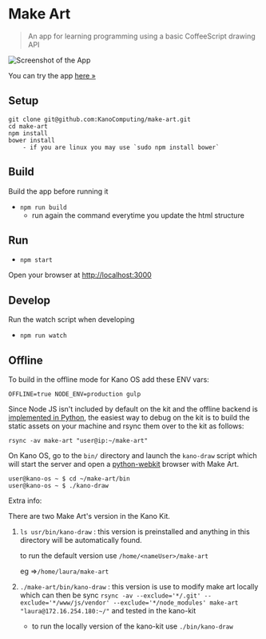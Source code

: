 # Make Art

> An app for learning programming using a basic CoffeeScript drawing API

![Screenshot of the App](make-art-screenshot.png)

You can try the app [here »](http://art.kano.me/)

## Setup

    git clone git@github.com:KanoComputing/make-art.git
    cd make-art
    npm install
    bower install
        - if you are linux you may use `sudo npm install bower`

## Build

Build the app before running it

- `npm run build`
    - run again the command everytime you update the html structure

## Run

- `npm start`

Open your browser at [http://localhost:3000](http://localhost:3000)

## Develop

Run the watch script when developing

- `npm run watch`

## Offline

To build in the offline mode for Kano OS add these ENV vars:

    OFFLINE=true NODE_ENV=production gulp

Since Node JS isn't included by default on the kit and the offline backend is
[implemented in Python](/kano_draw/server.py), the easiest way to
debug on the kit is to build the static assets on your machine and rsync them
over to the kit as follows:

    rsync -av make-art "user@ip:~/make-art"

On Kano OS, go to the `bin/` directory and launch the `kano-draw` script
which will start the server and open a
[python-webkit](https://wiki.python.org/moin/PythonWebKit) browser with Make
Art.

    user@kano-os ~ $ cd ~/make-art/bin
    user@kano-os ~ $ ./kano-draw

Extra info:

There are two Make Art's version in the Kano Kit.

1. `ls usr/bin/kano-draw` : this version is preinstalled and anything in this directory will be automatically found.
    
     to run the default version use `/home/<nameUser>/make-art` 
    
    eg =>`/home/laura/make-art`

2. `./make-art/bin/kano-draw` : this version is use to modify make art locally which can then be sync `rsync -av --exclude='*/.git' --exclude='*/www/js/vendor' --exclude='*/node_modules' make-art "laura@172.16.254.180:~/"` and tested in the kano-kit
    * to run the locally version of the kano-kit use `./bin/kano-draw`

